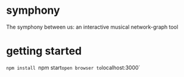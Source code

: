 # symphony
The symphony between us: an interactive musical network-graph tool


# getting started
`npm install
`npm start`
open browser to `localhost:3000`